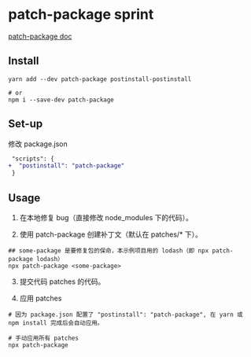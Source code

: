 # patch-package sprint

[patch-package doc](https://github.com/ds300/patch-package)

## Install

```shell
yarn add --dev patch-package postinstall-postinstall

# or
npm i --save-dev patch-package
```

## Set-up

修改 package.json

```diff
 "scripts": {
+  "postinstall": "patch-package"
 }
```

## Usage

1. 在本地修复 bug（直接修改 node_modules 下的代码）。

2. 使用 patch-package 创建补丁文（默认在 patches/* 下）。

```shell
## some-package 是要修复包的保命，本示例项目用的 lodash（即 npx patch-package lodash）
npx patch-package <some-package>
```

3. 提交代码 patches 的代码。

4. 应用 patches

```shell
# 因为 package.json 配置了 "postinstall": "patch-package", 在 yarn 或 npm install 完成后会自动应用。

# 手动应用所有 patches
npx patch-package
```
